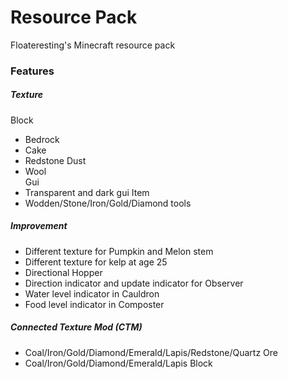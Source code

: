 # Resource Pack
Floateresting's Minecraft resource pack
### Features
##### Texture
Block </br>
 - Bedrock </br>
 - Cake </br>
 - Redstone Dust </br>
 - Wool </br>
Gui </br>
 - Transparent and dark gui
Item </br>
 - Wodden/Stone/Iron/Gold/Diamond tools </br>

##### Improvement
 - Different texture for Pumpkin and Melon stem </br>
 - Different texture for kelp at age 25
 - Directional Hopper </br>
 - Direction indicator and update indicator for Observer </br>
 - Water level indicator in Cauldron </br>
 - Food level indicator in Composter </br>

##### Connected Texture Mod (CTM)
 - Coal/Iron/Gold/Diamond/Emerald/Lapis/Redstone/Quartz Ore </br>
 - Coal/Iron/Gold/Diamond/Emerald/Lapis Block </br>
